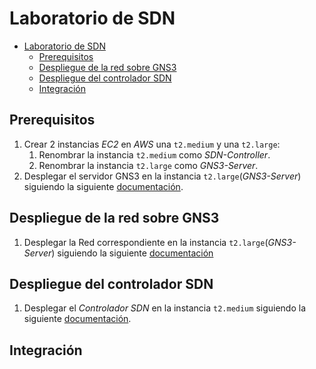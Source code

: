 # Laboratorio de SDN

- [Laboratorio de SDN](#laboratorio-de-sdn)
  - [Prerequisitos](#prerequisitos)
  - [Despliegue de la red sobre GNS3](#despliegue-de-la-red-sobre-gns3)
  - [Despliegue del controlador SDN](#despliegue-del-controlador-sdn)
  - [Integración](#integración)

## Prerequisitos

1. Crear 2 instancias *EC2* en *AWS* una `t2.medium` y una `t2.large`:
   1. Renombrar la instancia `t2.medium` como *SDN-Controller*.
   2. Renombrar la instancia `t2.large` como *GNS3-Server*.
2. Desplegar el servidor GNS3 en la instancia `t2.large`(*GNS3-Server*) siguiendo la siguiente [documentación](../GNS3ServerDeployment/README.md).

## Despliegue de la red sobre GNS3

1. Desplegar la Red correspondiente en la instancia `t2.large`(*GNS3-Server*) siguiendo la siguiente [documentación](./RedGNS3/REDGNS3.md)

## Despliegue del controlador SDN

1. Desplegar el *Controlador SDN* en la instancia `t2.medium` siguiendo la siguiente [documentación](./controller/controller.md).

## Integración
